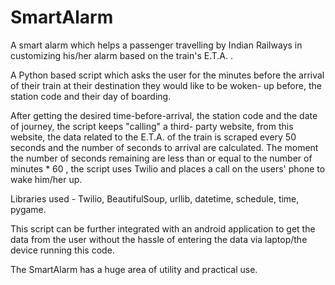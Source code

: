 # SmartAlarm
A smart alarm which helps a passenger travelling by Indian Railways in customizing his/her alarm based on the train's E.T.A. .

A Python based script which asks the user for the minutes before the arrival of their train at their destination they would like to be woken- up before,
the station code and their day of boarding.

After getting the desired time-before-arrival, the station code and the date of journey, the script keeps "calling" a third- party website, 
from this website, the data related to the E.T.A. of the train is scraped every 50 seconds and the number of seconds to arrival are calculated.
The moment the number of seconds remaining are less than or equal to the number of minutes * 60 , the script uses Twilio and places a call on 
the users' phone to wake him/her up.

Libraries used - Twilio, BeautifulSoup, urllib, datetime, schedule, time, pygame.

This script can be further integrated with an android application to get the data from the user without the hassle of entering the data via
laptop/the device running this code.

The SmartAlarm has a huge area of utility and practical use.
